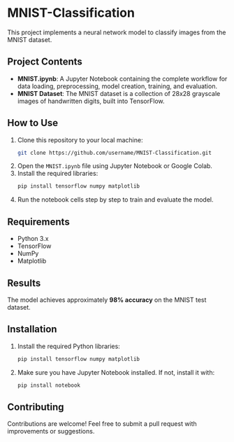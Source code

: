 # MNIST-Classification

This project implements a neural network model to classify images from the MNIST dataset.

## Project Contents
- **MNIST.ipynb**: A Jupyter Notebook containing the complete workflow for data loading, preprocessing, model creation, training, and evaluation.
- **MNIST Dataset**: The MNIST dataset is a collection of 28x28 grayscale images of handwritten digits, built into TensorFlow.

## How to Use
1. Clone this repository to your local machine:
   ```bash
   git clone https://github.com/username/MNIST-Classification.git
   ```
2. Open the `MNIST.ipynb` file using Jupyter Notebook or Google Colab.
3. Install the required libraries:
   ```bash
   pip install tensorflow numpy matplotlib
   ```
4. Run the notebook cells step by step to train and evaluate the model.

## Requirements
- Python 3.x
- TensorFlow
- NumPy
- Matplotlib

## Results
The model achieves approximately **98% accuracy** on the MNIST test dataset.

## Installation
1. Install the required Python libraries:
   ```bash
   pip install tensorflow numpy matplotlib
   ```
2. Make sure you have Jupyter Notebook installed. If not, install it with:
   ```bash
   pip install notebook
   ```

## Contributing
Contributions are welcome! Feel free to submit a pull request with improvements or suggestions.


